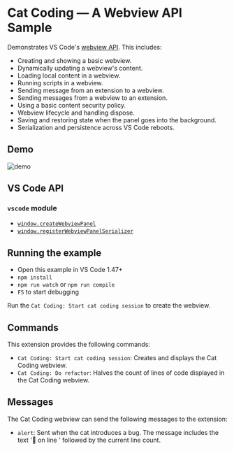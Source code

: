 # Cat Coding — A Webview API Sample

Demonstrates VS Code's [webview API](https://code.visualstudio.com/api/extension-guides/webview). This includes:

- Creating and showing a basic webview.
- Dynamically updating a webview's content.
- Loading local content in a webview.
- Running scripts in a webview.
- Sending message from an extension to a webview.
- Sending messages from a webview to an extension.
- Using a basic content security policy.
- Webview lifecycle and handling dispose.
- Saving and restoring state when the panel goes into the background.
- Serialization and persistence across VS Code reboots.

## Demo

![demo](demo.gif)

## VS Code API

### `vscode` module

- [`window.createWebviewPanel`](https://code.visualstudio.com/api/references/vscode-api#window.createWebviewPanel)
- [`window.registerWebviewPanelSerializer`](https://code.visualstudio.com/api/references/vscode-api#window.registerWebviewPanelSerializer)

## Running the example

- Open this example in VS Code 1.47+
- `npm install`
- `npm run watch` or `npm run compile`
- `F5` to start debugging

Run the `Cat Coding: Start cat coding session` to create the webview.

## Commands

This extension provides the following commands:

- `Cat Coding: Start cat coding session`: Creates and displays the Cat Coding webview.
- `Cat Coding: Do refactor`: Halves the count of lines of code displayed in the Cat Coding webview.

## Messages

The Cat Coding webview can send the following messages to the extension:

- `alert`: Sent when the cat introduces a bug. The message includes the text '🐛  on line ' followed by the current line count.